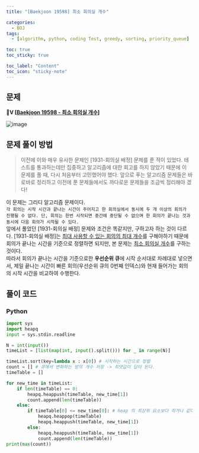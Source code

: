 ```yaml
---
title: "[Baekjoon 19598] 최소 회의실 개수" 

categories:
  - BOJ
tags:
  - [algorithm, python, coding Test, greedy, sorting, priority_queue]

toc: true
toc_sticky: true

toc_label: "Content"
toc_icon: "sticky-note"
---
```



## 문제

**💛Ⅴ [[Baekjoon 19598 - 최소 회의실 개수](https://www.acmicpc.net/problem/19598)]**

![image](https://user-images.githubusercontent.com/68420044/194217870-ccfd0376-a786-4238-9268-48a5fe785ab1.png)  

## 문제 풀이 방법
  > 이전에 이와 매우 유사한 문제인 [1931-회의실 배정] 문제를 푼 적이 있었다. 테스트를 통과하는데만 집중하고 알고리즘에 대한 회고를 하지 않았기 때문에 이 문제를 풀 때, 다시 처음부터 고민했어야 했다. 앞으로 푸는 알고리즘 문제들은 바로바로 정리하고 이전에 푼 문제들에서도 까다로운 문제들을 조금씩 정리해야 겠다!

  이 문제는 그리디 알고리즘 문제이다.    
  `각 회의는 시작 시간과 끝나는 시간이 주어지고 한 회의실에서 동시에 두 개 이상의 회의가 진행될 수 없다. 단, 회의는 한번 시작되면 중간에 중단될 수 없으며 한 회의가 끝나는 것과 동시에 다음 회의가 시작될 수 있다.`     
  앞에서 풀었던 [1931-회의실 배정] 문제와 조건은 똑같지만, 구하고자 하는 것이 다르다. [1931-회의실 배정]는 <u>최대 사용할 수 있는 회의의 최대 개수</u>를 구해야하기 때문에 회의가 끝나는 시간을 기준으로 정렬하면 되지만, 본 문제는 <u>최소 회의실 개수</u>를 구하는 것이다.    
  따라서 회의가 끝나는 시간을 기준으로한 <b>우선순위 큐</b>에 시작 순서대로 차례대로 넣으면서, 제일 끝나는 시간이 빠른 회의(우선순위 큐의 0번째 인덱스)와 현재 들어가는 회의의 시작 시간을 비교하여 수행한다. 

## 풀이 코드
### Python

```python
import sys
import heapq
input = sys.stdin.readline

N = int(input())
timeList = [list(map(int, input().split())) for _ in range(N)]

timeList.sort(key=lambda x : x[0]) # 시작하는 시간으로 정렬
count = [] # 큐에서 변화하는 방의 개수 저장 -> 최댓값이 답이 된다.
timeTable = []

for new_time in timeList:
    if len(timeTable) == 0:
        heapq.heappush(timeTable, new_time[1])
        count.append(len(timeTable))
    else:
        if timeTable[0] <= new_time[0]: # heap 의 최상위 요소보다 작거나 같다면
            heapq.heappop(timeTable)
            heapq.heappush(timeTable, new_time[1])
        else:
            heapq.heappush(timeTable, new_time[1])
            count.append(len(timeTable))
print(max(count))
```

